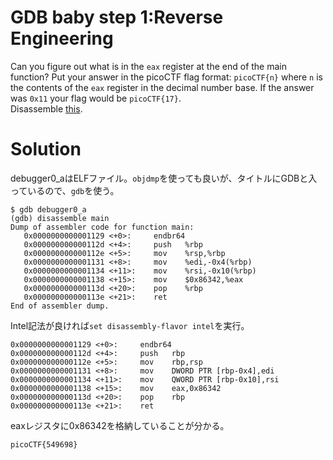 # GDB baby step 1:Reverse Engineering

Can you figure out what is in the `eax` register at the end of the main function? Put your answer in the picoCTF flag format: `picoCTF{n}` where `n` is the contents of the `eax` register in the decimal number base. If the answer was `0x11` your flag would be `picoCTF{17}`.\
Disassemble [this]().

# Solution

debugger0_aはELFファイル。`objdmp`を使っても良いが、タイトルにGDBと入っているので、`gdb`を使う。
```
$ gdb debugger0_a
(gdb) disassemble main
Dump of assembler code for function main:
   0x0000000000001129 <+0>:     endbr64 
   0x000000000000112d <+4>:     push   %rbp
   0x000000000000112e <+5>:     mov    %rsp,%rbp
   0x0000000000001131 <+8>:     mov    %edi,-0x4(%rbp)
   0x0000000000001134 <+11>:    mov    %rsi,-0x10(%rbp)
   0x0000000000001138 <+15>:    mov    $0x86342,%eax
   0x000000000000113d <+20>:    pop    %rbp
   0x000000000000113e <+21>:    ret    
End of assembler dump.
```
Intel記法が良ければ`set disassembly-flavor intel`を実行。
```
0x0000000000001129 <+0>:     endbr64 
0x000000000000112d <+4>:     push   rbp
0x000000000000112e <+5>:     mov    rbp,rsp
0x0000000000001131 <+8>:     mov    DWORD PTR [rbp-0x4],edi
0x0000000000001134 <+11>:    mov    QWORD PTR [rbp-0x10],rsi
0x0000000000001138 <+15>:    mov    eax,0x86342
0x000000000000113d <+20>:    pop    rbp
0x000000000000113e <+21>:    ret
```
eaxレジスタに0x86342を格納していることが分かる。

`picoCTF{549698}`

